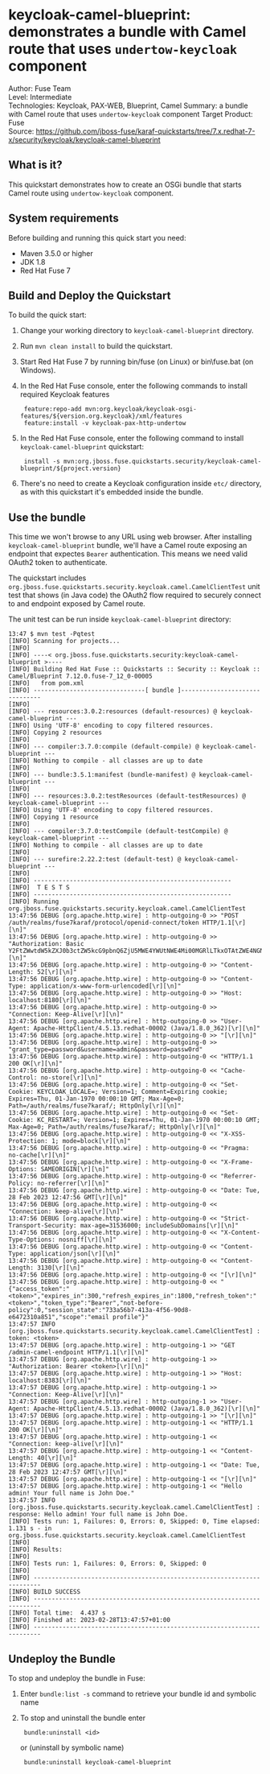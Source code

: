 keycloak-camel-blueprint: demonstrates a bundle with Camel route that uses `undertow-keycloak` component
==========================
Author: Fuse Team  
Level: Intermediate  
Technologies: Keycloak, PAX-WEB, Blueprint, Camel
Summary: a bundle with Camel route that uses `undertow-keycloak` component
Target Product: Fuse  
Source: <https://github.com/jboss-fuse/karaf-quickstarts/tree/7.x.redhat-7-x/security/keycloak/keycloak-camel-blueprint>


What is it?
-----------
This quickstart demonstrates how to create an OSGi bundle that starts Camel route using `undertow-keycloak` component.


System requirements
-------------------
Before building and running this quick start you need:

* Maven 3.5.0 or higher
* JDK 1.8
* Red Hat Fuse 7


Build and Deploy the Quickstart
-------------------------------

To build the quick start:

1. Change your working directory to `keycloak-camel-blueprint` directory.
2. Run `mvn clean install` to build the quickstart.
3. Start Red Hat Fuse 7 by running bin/fuse (on Linux) or bin\fuse.bat (on Windows).
4. In the Red Hat Fuse console, enter the following commands to install required Keycloak features

        feature:repo-add mvn:org.keycloak/keycloak-osgi-features/${version.org.keycloak}/xml/features
        feature:install -v keycloak-pax-http-undertow

5. In the Red Hat Fuse console, enter the following command to install `keycloak-camel-blueprint` quickstart:

        install -s mvn:org.jboss.fuse.quickstarts.security/keycloak-camel-blueprint/${project.version}

6. There's no need to create a Keycloak configuration inside `etc/` directory, as with this quickstart it's embedded
inside the bundle.


Use the bundle
--------------

This time we won't browse to any URL using web browser. After installing `keycloak-camel-blueprint` bundle, we'll
have a Camel route exposing an endpoint that expectes `Bearer` authentication. This means we need valid OAuth2
token to authenticate.

The quickstart includes `org.jboss.fuse.quickstarts.security.keycloak.camel.CamelClientTest` unit test that shows
(in Java code) the OAuth2 flow required to securely connect to and endpoint exposed by Camel route.

The unit test can be run inside `keycloak-camel-blueprint` directory:

    13:47 $ mvn test -Pqtest
    [INFO] Scanning for projects...
    [INFO]
    [INFO] ----< org.jboss.fuse.quickstarts.security:keycloak-camel-blueprint >----
    [INFO] Building Red Hat Fuse :: Quickstarts :: Security :: Keycloak :: Camel/Blueprint 7.12.0.fuse-7_12_0-00005
    [INFO]   from pom.xml
    [INFO] -------------------------------[ bundle ]-------------------------------
    [INFO]
    [INFO] --- resources:3.0.2:resources (default-resources) @ keycloak-camel-blueprint ---
    [INFO] Using 'UTF-8' encoding to copy filtered resources.
    [INFO] Copying 2 resources
    [INFO]
    [INFO] --- compiler:3.7.0:compile (default-compile) @ keycloak-camel-blueprint ---
    [INFO] Nothing to compile - all classes are up to date
    [INFO]
    [INFO] --- bundle:3.5.1:manifest (bundle-manifest) @ keycloak-camel-blueprint ---
    [INFO]
    [INFO] --- resources:3.0.2:testResources (default-testResources) @ keycloak-camel-blueprint ---
    [INFO] Using 'UTF-8' encoding to copy filtered resources.
    [INFO] Copying 1 resource
    [INFO]
    [INFO] --- compiler:3.7.0:testCompile (default-testCompile) @ keycloak-camel-blueprint ---
    [INFO] Nothing to compile - all classes are up to date
    [INFO]
    [INFO] --- surefire:2.22.2:test (default-test) @ keycloak-camel-blueprint ---
    [INFO]
    [INFO] -------------------------------------------------------
    [INFO]  T E S T S
    [INFO] -------------------------------------------------------
    [INFO] Running org.jboss.fuse.quickstarts.security.keycloak.camel.CamelClientTest
    13:47:56 DEBUG [org.apache.http.wire] : http-outgoing-0 >> "POST /auth/realms/fuse7karaf/protocol/openid-connect/token HTTP/1.1[\r][\n]"
    13:47:56 DEBUG [org.apache.http.wire] : http-outgoing-0 >> "Authorization: Basic Y2FtZWwtdW5kZXJ0b3ctZW5kcG9pbnQ6ZjU5MWE4YWUtNWE4Mi00MGRlLTkxOTAtZWE4NGNlY2EwNWE3[\r][\n]"
    13:47:56 DEBUG [org.apache.http.wire] : http-outgoing-0 >> "Content-Length: 52[\r][\n]"
    13:47:56 DEBUG [org.apache.http.wire] : http-outgoing-0 >> "Content-Type: application/x-www-form-urlencoded[\r][\n]"
    13:47:56 DEBUG [org.apache.http.wire] : http-outgoing-0 >> "Host: localhost:8180[\r][\n]"
    13:47:56 DEBUG [org.apache.http.wire] : http-outgoing-0 >> "Connection: Keep-Alive[\r][\n]"
    13:47:56 DEBUG [org.apache.http.wire] : http-outgoing-0 >> "User-Agent: Apache-HttpClient/4.5.13.redhat-00002 (Java/1.8.0_362)[\r][\n]"
    13:47:56 DEBUG [org.apache.http.wire] : http-outgoing-0 >> "[\r][\n]"
    13:47:56 DEBUG [org.apache.http.wire] : http-outgoing-0 >> "grant_type=password&username=admin&password=passw0rd"
    13:47:56 DEBUG [org.apache.http.wire] : http-outgoing-0 << "HTTP/1.1 200 OK[\r][\n]"
    13:47:56 DEBUG [org.apache.http.wire] : http-outgoing-0 << "Cache-Control: no-store[\r][\n]"
    13:47:56 DEBUG [org.apache.http.wire] : http-outgoing-0 << "Set-Cookie: KEYCLOAK_LOCALE=; Version=1; Comment=Expiring cookie; Expires=Thu, 01-Jan-1970 00:00:10 GMT; Max-Age=0; Path=/auth/realms/fuse7karaf/; HttpOnly[\r][\n]"
    13:47:56 DEBUG [org.apache.http.wire] : http-outgoing-0 << "Set-Cookie: KC_RESTART=; Version=1; Expires=Thu, 01-Jan-1970 00:00:10 GMT; Max-Age=0; Path=/auth/realms/fuse7karaf/; HttpOnly[\r][\n]"
    13:47:56 DEBUG [org.apache.http.wire] : http-outgoing-0 << "X-XSS-Protection: 1; mode=block[\r][\n]"
    13:47:56 DEBUG [org.apache.http.wire] : http-outgoing-0 << "Pragma: no-cache[\r][\n]"
    13:47:56 DEBUG [org.apache.http.wire] : http-outgoing-0 << "X-Frame-Options: SAMEORIGIN[\r][\n]"
    13:47:56 DEBUG [org.apache.http.wire] : http-outgoing-0 << "Referrer-Policy: no-referrer[\r][\n]"
    13:47:56 DEBUG [org.apache.http.wire] : http-outgoing-0 << "Date: Tue, 28 Feb 2023 12:47:56 GMT[\r][\n]"
    13:47:56 DEBUG [org.apache.http.wire] : http-outgoing-0 << "Connection: keep-alive[\r][\n]"
    13:47:56 DEBUG [org.apache.http.wire] : http-outgoing-0 << "Strict-Transport-Security: max-age=31536000; includeSubDomains[\r][\n]"
    13:47:56 DEBUG [org.apache.http.wire] : http-outgoing-0 << "X-Content-Type-Options: nosniff[\r][\n]"
    13:47:56 DEBUG [org.apache.http.wire] : http-outgoing-0 << "Content-Type: application/json[\r][\n]"
    13:47:56 DEBUG [org.apache.http.wire] : http-outgoing-0 << "Content-Length: 3130[\r][\n]"
    13:47:56 DEBUG [org.apache.http.wire] : http-outgoing-0 << "[\r][\n]"
    13:47:56 DEBUG [org.apache.http.wire] : http-outgoing-0 << "{"access_token":"<token>","expires_in":300,"refresh_expires_in":1800,"refresh_token":"<token>","token_type":"Bearer","not-before-policy":0,"session_state":"733a56b7-413a-4f56-90d8-e6472310a851","scope":"email profile"}"
    13:47:57 INFO [org.jboss.fuse.quickstarts.security.keycloak.camel.CamelClientTest] : token: <token>
    13:47:57 DEBUG [org.apache.http.wire] : http-outgoing-1 >> "GET /admin-camel-endpoint HTTP/1.1[\r][\n]"
    13:47:57 DEBUG [org.apache.http.wire] : http-outgoing-1 >> "Authorization: Bearer <token>[\r][\n]"
    13:47:57 DEBUG [org.apache.http.wire] : http-outgoing-1 >> "Host: localhost:8383[\r][\n]"
    13:47:57 DEBUG [org.apache.http.wire] : http-outgoing-1 >> "Connection: Keep-Alive[\r][\n]"
    13:47:57 DEBUG [org.apache.http.wire] : http-outgoing-1 >> "User-Agent: Apache-HttpClient/4.5.13.redhat-00002 (Java/1.8.0_362)[\r][\n]"
    13:47:57 DEBUG [org.apache.http.wire] : http-outgoing-1 >> "[\r][\n]"
    13:47:57 DEBUG [org.apache.http.wire] : http-outgoing-1 << "HTTP/1.1 200 OK[\r][\n]"
    13:47:57 DEBUG [org.apache.http.wire] : http-outgoing-1 << "Connection: keep-alive[\r][\n]"
    13:47:57 DEBUG [org.apache.http.wire] : http-outgoing-1 << "Content-Length: 40[\r][\n]"
    13:47:57 DEBUG [org.apache.http.wire] : http-outgoing-1 << "Date: Tue, 28 Feb 2023 12:47:57 GMT[\r][\n]"
    13:47:57 DEBUG [org.apache.http.wire] : http-outgoing-1 << "[\r][\n]"
    13:47:57 DEBUG [org.apache.http.wire] : http-outgoing-1 << "Hello admin! Your full name is John Doe."
    13:47:57 INFO [org.jboss.fuse.quickstarts.security.keycloak.camel.CamelClientTest] : response: Hello admin! Your full name is John Doe.
    [INFO] Tests run: 1, Failures: 0, Errors: 0, Skipped: 0, Time elapsed: 1.131 s - in org.jboss.fuse.quickstarts.security.keycloak.camel.CamelClientTest
    [INFO]
    [INFO] Results:
    [INFO]
    [INFO] Tests run: 1, Failures: 0, Errors: 0, Skipped: 0
    [INFO]
    [INFO] ------------------------------------------------------------------------
    [INFO] BUILD SUCCESS
    [INFO] ------------------------------------------------------------------------
    [INFO] Total time:  4.437 s
    [INFO] Finished at: 2023-02-28T13:47:57+01:00
    [INFO] ------------------------------------------------------------------------

    
Undeploy the Bundle
-------------------

To stop and undeploy the bundle in Fuse:

1. Enter `bundle:list -s` command to retrieve your bundle id and symbolic name
2. To stop and uninstall the bundle enter

        bundle:uninstall <id>

    or (uninstall by symbolic name)

        bundle:uninstall keycloak-camel-blueprint
